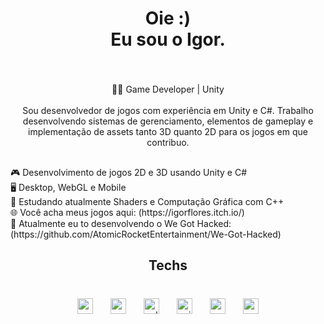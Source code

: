 <h1 align="center">Oie :)<br>Eu sou o Igor.</h1>

###

<br clear="both">

<p align="center">🧙‍♂️ Game Developer | Unity<br><br> Sou desenvolvedor de jogos com experiência em Unity e C#. Trabalho desenvolvendo sistemas de gerenciamento, elementos de gameplay e implementação de assets tanto 3D quanto 2D para os jogos em que contribuo.</p>

###

<h2 align="center"></h2>

###

<p align="left">🎮 Desenvolvimento de jogos 2D e 3D usando Unity e C#  <br>🖥️ Desktop, WebGL e Mobile  <br>📖 Estudando atualmente Shaders e Computação Gráfica com C++  <br>🌐 Você acha meus jogos aqui: (https://igorflores.itch.io/)  <br>🔐 Atualmente eu to desenvolvendo o We Got Hacked: (https://github.com/AtomicRocketEntertainment/We-Got-Hacked)</p>

###

<h2 align="center">Techs</h2>

###

<br clear="both">

<div align="center">
  <img src="https://cdn.jsdelivr.net/gh/devicons/devicon/icons/vscode/vscode-original.svg" height="25" alt="vscode logo"  />
  <img width="20" />
  <img src="https://cdn.jsdelivr.net/gh/devicons/devicon/icons/csharp/csharp-original.svg" height="25" alt="csharp logo"  />
  <img width="20" />
  <img src="https://cdn.jsdelivr.net/gh/devicons/devicon/icons/cplusplus/cplusplus-original.svg" height="25" alt="cplusplus logo"  />
  <img width="20" />
  <img src="https://cdn.jsdelivr.net/gh/devicons/devicon/icons/unity/unity-original.svg" height="25" alt="unity logo"  />
  <img width="20" />
  <img src="https://cdn.jsdelivr.net/gh/devicons/devicon/icons/notion/notion-original.svg" height="25" alt="notion logo"  />
  <img width="20" />
  <img src="https://cdn.jsdelivr.net/gh/devicons/devicon/icons/nodejs/nodejs-original.svg" height="25" alt="nodejs logo"  />
</div>

###
